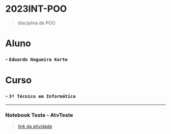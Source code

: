 
# 2023INT-POO
>disciplina de POO
# Aluno
###  - `Eduardo Nogueira Korte`

# Curso
###  - `3º Técnico em Informática`
---
### Notebook Teste - AtvTeste
>[link da atividade](https://github.com/DUDUKorte/POO/edit/main/README.md)
